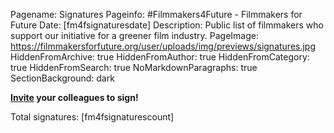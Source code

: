 Pagename: Signatures
Pageinfo: #Filmmakers4Future - Filmmakers for Future
Date: [fm4fsignaturesdate]
Description: Public list of filmmakers who support our initiative for a greener film industry.
PageImage: https://filmmakersforfuture.org/user/uploads/img/previews/signatures.jpg
HiddenFromArchive: true
HiddenFromAuthor: true
HiddenFromCategory: true
HiddenFromSearch: true
NoMarkdownParagraphs: true
SectionBackground: dark

**[Invite](/invite/) your colleagues to sign!**  
  
Total signatures: [fm4fsignaturescount]